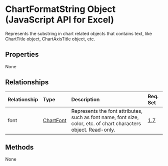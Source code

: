 # ChartFormatString Object (JavaScript API for Excel)

Represents the substring in chart related objects that contains text, like ChartTitle object, ChartAxisTitle object, etc.

## Properties

None

## Relationships
| Relationship | Type	|Description| Req. Set|
|:---------------|:--------|:----------|:----|
|font|[ChartFont](chartfont.md)|Represents the font attributes, such as font name, font size, color, etc. of chart characters object. Read-only.|[1.7](../requirement-sets/excel-api-requirement-sets.md)|

## Methods
None

